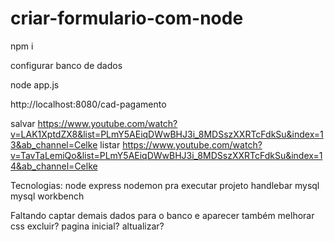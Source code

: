 # criar-formulario-com-node

npm i

configurar banco de dados

node app.js

http://localhost:8080/cad-pagamento

salvar
https://www.youtube.com/watch?v=LAK1XptdZX8&list=PLmY5AEiqDWwBHJ3i_8MDSszXXRTcFdkSu&index=13&ab_channel=Celke
listar
https://www.youtube.com/watch?v=TavTaLemiQo&list=PLmY5AEiqDWwBHJ3i_8MDSszXXRTcFdkSu&index=14&ab_channel=Celke

Tecnologias:
node express
nodemon pra executar projeto
handlebar 
mysql
mysql workbench

Faltando 
captar demais dados para o banco e aparecer também
melhorar css
excluir?
pagina inicial?
altualizar?


